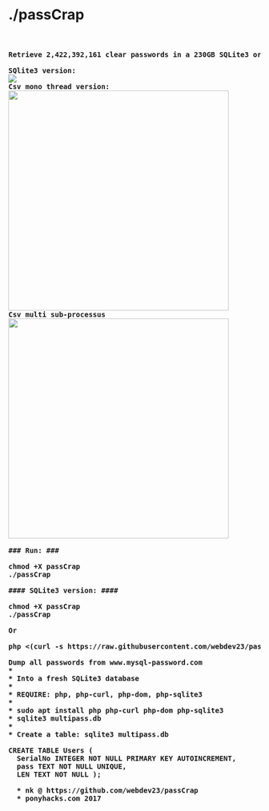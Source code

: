 # ./passCrap
<pre><h4>
Retrieve 2,422,392,161 clear passwords in a 230GB SQLite3 or csv database

SQlite3 version:
<img src="https://media.giphy.com/media/3ohzdQgxboDlOInXTW/giphy.gif"></img>
Csv mono thread version:
<img width="440" src="https://media.giphy.com/media/3oKIPpMOdFh2k6AaFG/giphy.gif"></img>
Csv multi sub-processus
<img width="440" src="https://media.giphy.com/media/xUPGct38mRrhuDYfWE/giphy.gif"></img>

### Run: ###

chmod +X passCrap
./passCrap

#### SQLite3 version: ####

chmod +X passCrap
./passCrap

Or 

php <(curl -s https://raw.githubusercontent.com/webdev23/passCrap/master/passCrap_sqlite)

Dump all passwords from www.mysql-password.com
* 
* Into a fresh SQLite3 database
* 
* REQUIRE: php, php-curl, php-dom, php-sqlite3
*   
* sudo apt install php php-curl php-dom php-sqlite3
* sqlite3 multipass.db
* 
* Create a table: sqlite3 multipass.db

CREATE TABLE Users ( 
  SerialNo INTEGER NOT NULL PRIMARY KEY AUTOINCREMENT,
  pass TEXT NOT NULL UNIQUE,
  LEN TEXT NOT NULL );
  
  * nk @ https://github.com/webdev23/passCrap
  * ponyhacks.com 2017
  
